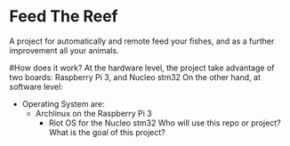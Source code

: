 # Feed The Reef

A project for automatically and remote feed your fishes, and as a further improvement all your animals.

#How does it work?
At the hardware level, the project take advantage of two boards: Raspberry Pi 3, and Nucleo stm32
On the other hand, at software level:
* Operating System are:
  * Archlinux on the Raspberry Pi 3
	* Riot OS for the Nucleo stm32
Who will use this repo or project?
What is the goal of this project?
